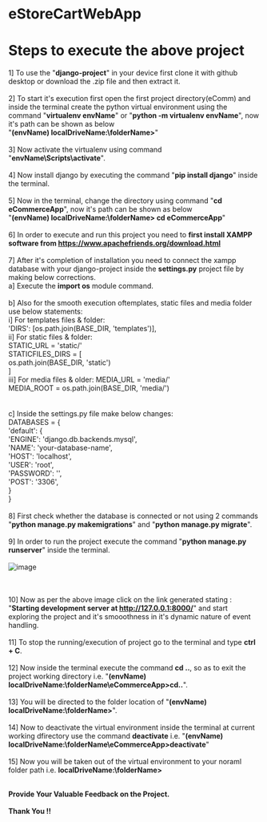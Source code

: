 # eStoreCartWebApp

# Steps to execute the above project

1] To use the "**django-project**" in your device first clone it with github desktop or download the .zip file and then extract it.
<br><br>
2] To start it's execution first open the first project directory(eComm) and inside the terminal create the python virtual environment using the command "**virtualenv envName**" or "**python -m virtualenv envName**", now it's path can be shown as below <br>
"**(envName) localDriveName:\folderName>**"
<br><br>
3] Now activate the virtualenv using command "**envName\Scripts\activate**".
<br><br>
4] Now install django by executing the command "**pip install django**" inside the terminal.
<br><br>
5] Now in the terminal, change the directory using command "**cd eCommerceApp**", now it's path can be shown as below <br>
"**(envName) localDriveName:\folderName> cd eCommerceApp**"
<br><br>
6] In order to execute and run this project you need to **first install XAMPP software from https://www.apachefriends.org/download.html**
<br><br>
7] After it's completion of installation you need to connect the xampp database with your django-project inside the **settings.py** project file by making below corrections.<br>
a] Execute the **import os** module command. <br><br>
b] Also for the smooth execution oftemplates, static files and media folder use below statements: <br>
i] For templates files & folder: <br>
'DIRS': [os.path.join(BASE_DIR, 'templates')],<br>
ii] For static files & folder: <br>
STATIC_URL = 'static/'<br>
STATICFILES_DIRS = [<br>
    os.path.join(BASE_DIR, 'static')<br>
]<br>
iii] For media files & older:
MEDIA_URL = 'media/'<br>
MEDIA_ROOT = os.path.join(BASE_DIR, 'media/')<br>
<br><br>
c] Inside the settings.py file make below changes: <br>
DATABASES = {<br>
    'default': {<br>
        'ENGINE': 'django.db.backends.mysql',<br>
        'NAME': 'your-database-name',<br>
        'HOST': 'localhost',<br>
        'USER': 'root',<br>
        'PASSWORD': '',<br>
        'POST': '3306',<br>
    }<br>
}<br><br>
8] First check whether the database is connected or not using 2 commands "**python manage.py makemigrations**" and "**python manage.py migrate**".
<br><br>
9] In order to run the project execute the command "**python manage.py runserver**" inside the terminal. 
<br><br>
![image](https://github.com/SiddheshP1996/eStoreCartWebApp/assets/67057053/9ed3604c-436a-47f5-831f-dbecee5a6435)

<br><br>
10] Now as per the above image click on the link generated stating : "**Starting development server at http://127.0.0.1:8000/**" and start exploring the project and it's smooothness in it's dynamic nature of event handling.
<br><br>
11] To stop the running/execution of project go to the terminal and type **ctrl + C**.
<br><br>
12] Now inside the terminal execute the command **cd ..**, so as to exit the project working directory i.e. "**(envName) localDriveName:\folderName\eCommerceApp>cd..**".
<br><br>
13] You will be directed to the folder location of "**(envName) localDriveName:\folderName>**".
<br><br>
14] Now to deactivate the virtual environment inside the terminal at current working dfirectory use the command **deactivate** i.e. "**(envName) localDriveName:\folderName\eCommerceApp>deactivate**"
<br><br>
15] Now you will be taken out of the virtual environment to your noraml folder path i.e. **localDriveName:\folderName>**
<br><br>

**Provide Your Valuable Feedback on the Project.**
<br><br>
**Thank You !!**
<br><br>
